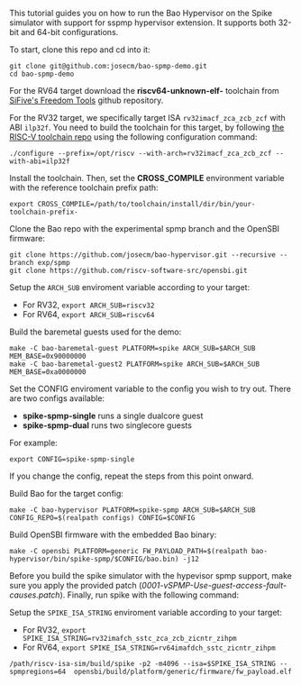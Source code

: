 This tutorial guides you on how to run the Bao Hypervisor on the Spike simulator with support for sspmp hypervisor extension. It supports both 32-bit and 64-bit configurations.

To start, clone this repo and cd into it:

```
git clone git@github.com:josecm/bao-spmp-demo.git
cd bao-spmp-demo
```

For the RV64 target download the **riscv64-unknown-elf-** toolchain from [SiFive's Freedom Tools](https://github.com/sifive/freedom-tools/releases) github repository.

For the RV32 target, we specifically target ISA `rv32imacf_zca_zcb_zcf` with ABI `ilp32f`. You need to build the toolchain for this target, by following [the RISC-V toolchain repo](https://github.com/riscv-collab/riscv-gnu-toolchain) using the following configuration command:

```
./configure --prefix=/opt/riscv --with-arch=rv32imacf_zca_zcb_zcf --with-abi=ilp32f
```

Install the toolchain. Then, set the **CROSS_COMPILE** environment variable with the reference toolchain prefix path:

```
export CROSS_COMPILE=/path/to/toolchain/install/dir/bin/your-toolchain-prefix-
```

Clone the Bao repo with the experimental spmp branch and the OpenSBI firmware:

```
git clone https://github.com/josecm/bao-hypervisor.git --recursive --branch exp/spmp
git clone https://github.com/riscv-software-src/opensbi.git
```

Setup the `ARCH_SUB` enviroment variable according to your target:

- For RV32, `export ARCH_SUB=riscv32`
- For RV64, `export ARCH_SUB=riscv64`

Build the baremetal guests used for the demo:

```
make -C bao-baremetal-guest PLATFORM=spike ARCH_SUB=$ARCH_SUB MEM_BASE=0x90000000
make -C bao-baremetal-guest2 PLATFORM=spike ARCH_SUB=$ARCH_SUB MEM_BASE=0xa0000000
```

Set the CONFIG enviroment variable to the config you wish to try out. There 
are two configs available:

- **spike-spmp-single** runs a single dualcore guest
- **spike-spmp-dual** runs two singlecore guests

For example:

```
export CONFIG=spike-spmp-single
```

If you change the config, repeat the steps from this point onward.

Build Bao for the target config:

```
make -C bao-hypervisor PLATFORM=spike-spmp ARCH_SUB=$ARCH_SUB CONFIG_REPO=$(realpath configs) CONFIG=$CONFIG
```

Build OpenSBI firmware with the embedded Bao binary:

```
make -C opensbi PLATFORM=generic FW_PAYLOAD_PATH=$(realpath bao-hypervisor/bin/spike-spmp/$CONFIG/bao.bin) -j12
```

Before you build the spike simulator with the hypevisor spmp support, make sure you apply the provided patch (*0001-vSPMP-Use-guest-access-fault-causes.patch*). Finally, run spike with the following command:

Setup the `SPIKE_ISA_STRING` enviroment variable according to your target:

- For RV32, `export SPIKE_ISA_STRING=rv32imafch_sstc_zca_zcb_zicntr_zihpm`
- For RV64, `export SPIKE_ISA_STRING=rv64imafdch_sstc_zicntr_zihpm`


```
/path/riscv-isa-sim/build/spike -p2 -m4096 --isa=$SPIKE_ISA_STRING --spmpregions=64  opensbi/build/platform/generic/firmware/fw_payload.elf
```
